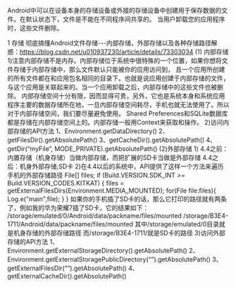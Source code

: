 Android中可以在设备本身的存储设备或外接的存储设备中创建用于保存数据的文件。在默认状态下，文件是不能在不同程序间共享的。
当用户卸载您的应用程序时，这些文件删除。

1 存储
彻底搞懂Android文件存储---内部存储，外部存储以及各种存储路径解惑：https://blog.csdn.net/u010937230/article/details/73303034
(1) 内部存储
1)注意内部存储不是内存。内部存储位于系统中很特殊的一个位置，如果你想将文件存储于内部存储中，那么文件默认只能被你的应用访问到，
且一个应用所创建的所有文件都在和应用包名相同的目录下。也就是说应用创建于内部存储的文件，与这个应用是关联起来的。当一个应用卸载之后，内部存储中的这些文件也被删除。
内部存储空间十分有限，因而显得可贵，另外，它也是系统本身和系统应用程序主要的数据存储所在地，一旦内部存储空间耗尽，手机也就无法使用了。所以对于内部存储空间，我们要尽量避免使用。
Shared Preferences和SQLite数据库都是存储在内部存储空间上的。内部存储一般用Context来获取和操作。
2)访问内部存储的API方法
1、Environment.getDataDirectory()
2、getFilesDir().getAbsolutePath()
3、getCacheDir().getAbsolutePath()
4、getDir(“myFile”, MODE_PRIVATE).getAbsolutePath()
(2)外部存储
1)
4.4之前：内置存储（机身存储）当做内部存储，而把扩展的SD卡当做是外部存储
4.4之后：机身外部存储;SD卡
2)在4.4以后的系统中，API提供了这样一个方法来遍历手机的外部存储路径
File[] files;
if (Build.VERSION.SDK_INT >= Build.VERSION_CODES.KITKAT) {
    files = getExternalFilesDirs(Environment.MEDIA_MOUNTED);
    for(File file:files){
        Log.e("main",file);
    }
}
如果你的手机插了SD卡的话，那么它打印的路径就有两条了，例如我的华为荣耀7插了SD卡，它的结果如下：
/storage/emulated/0/Android/data/packname/files/mounted
/storage/B3E4-1711/Android/data/packname/files/mounted
其中/storage/emulated/0目录就是机身存储的外部存储路径
而/storage/B3E4-1711/就是SD卡的路径
3)访问外部存储的API方法
1、Environment.getExternalStorageDirectory().getAbsolutePath()
2、Environment.getExternalStoragePublicDirectory(“”).getAbsolutePath()
3、getExternalFilesDir(“”).getAbsolutePath()
4、getExternalCacheDir().getAbsolutePath()